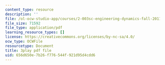 ```yaml
---
content_type: resource
description: ''
file: /ol-ocw-studio-app/courses/2-003sc-engineering-dynamics-fall-2011/656d650e7b26f776544f921d95d4cdd6_jROTMB142T0.pdf
file_size: 71592
file_type: application/pdf
learning_resource_types: []
license: https://creativecommons.org/licenses/by-nc-sa/4.0/
ocw_type: OCWFile
resourcetype: Document
title: 3play pdf file
uid: 656d650e-7b26-f776-544f-921d95d4cdd6
---
```

